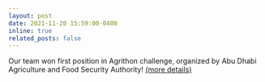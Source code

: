 ```yaml
---
layout: post
date: 2021-11-20 15:59:00-0400
inline: true
related_posts: false
---
```


Our team won first position in Agrithon challenge, organized by Abu Dhabi Agriculture and Food Security Authority! <a href="https://mbzuai.ac.ae/news-events/Innovating-Agritech-serving-the-nation">(more details)
